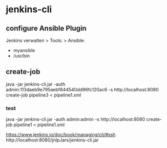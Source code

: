 # jenkins-cli
## configure Ansible Plugin
Jenkins verwalten >
Tools: >
Ansible: 
- myansible
- /usr/bin

## create-job
java -jar jenkins-cli.jar -auth admin:113daeb9e795aebf844540dd96fc120ac6 -s http://localhost:8080 create-job pipeline3 < pipeline1.xml

### test
java -jar jenkins-cli.jar -auth admin:admin -s http://localhost:8080 create-job pipeline1 < pipeline1.xml

https://www.jenkins.io/doc/book/managing/cli/#ssh
http://localhost:8080/jnlpJars/jenkins-cli.jar
